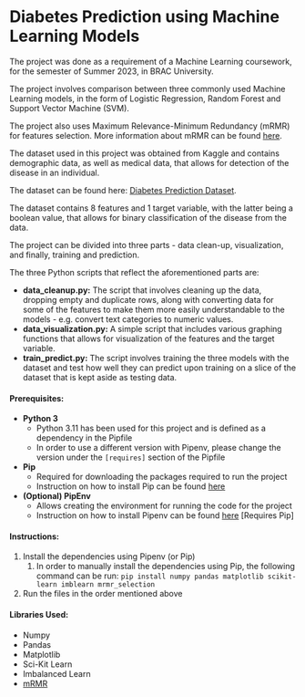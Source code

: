 # Diabetes Prediction using Machine Learning Models

The project was done as a requirement of a Machine Learning coursework, for the semester of Summer 2023, in BRAC University.

The project involves comparison between three commonly used Machine Learning models, in the form of Logistic Regression,
Random Forest and Support Vector Machine (SVM).

The project also uses Maximum Relevance-Minimum Redundancy (mRMR) for features selection. More information about mRMR can be
found [here](https://github.com/smazzanti/mrmr).

The dataset used in this project was obtained from Kaggle and contains demographic data, as well as medical data, that
allows for detection of the disease in an individual.

The dataset can be found here: [Diabetes Prediction Dataset](https://www.kaggle.com/datasets/iammustafatz/diabetes-prediction-dataset).

The dataset contains 8 features and 1 target variable, with the latter being a boolean value, that allows for binary classification
of the disease from the data.

The project can be divided into three parts - data clean-up, visualization, and finally, training and prediction.

The three Python scripts that reflect the aforementioned parts are:
* **data_cleanup.py:** The script that involves cleaning up the data, dropping empty and duplicate rows, along with converting
data for some of the features to make them more easily understandable to the models - e.g. convert text categories to numeric values.
* **data_visualization.py:** A simple script that includes various graphing functions that allows for visualization of the features
and the target variable.
* **train_predict.py:** The script involves training the three models with the dataset and test how well they can predict upon training
on a slice of the dataset that is kept aside as testing data.

#### Prerequisites:
* **Python 3**
  * Python 3.11 has been used for this project and is defined as a dependency in the Pipfile 
  * In order to use a different version with Pipenv, please change the version under the `[requires]` section of the Pipfile
* **Pip**
    * Required for downloading the packages required to run the project
    * Instruction on how to install Pip can be found [here](https://pip.pypa.io/en/stable/cli/pip_install/)
* **(Optional) PipEnv**
  * Allows creating the environment for running the code for the project
  * Instruction on how to install Pipenv can be found [here](https://pipenv.pypa.io/en/latest/) [Requires Pip]

#### Instructions:
1. Install the dependencies using Pipenv (or Pip)
   1. In order to manually install the dependencies using Pip, the following command can be run:
    `pip install numpy pandas matplotlib scikit-learn imblearn mrmr_selection`
2. Run the files in the order mentioned above

#### Libraries Used:
* Numpy
* Pandas
* Matplotlib
* Sci-Kit Learn
* Imbalanced Learn
* [mRMR](https://github.com/smazzanti/mrmr)
